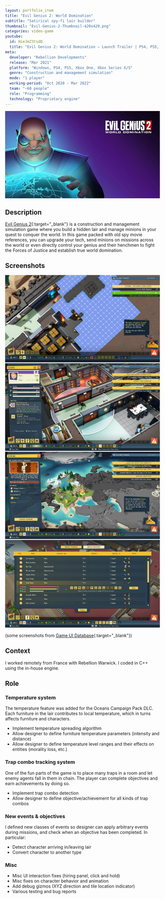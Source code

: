 ```yaml
---
layout: portfolio_item
title: "Evil Genius 2: World Domination"
subtitle: "Satirical spy-fi lair builder"
thumbnail: "Evil-Genius-2-Thumbnail-420x420.png"
categories: video-game
youtube:
  id: HieJmZ3tsdQ
  title: "Evil Genius 2: World Domination – Launch Trailer | PS4, PS5, Xbox One, Xbox Series X/S"
meta:
  developer: "Rebellion Developments"
  release: "Mar 2021"
  platform: "Windows, PS4, PS5, Xbox One, Xbox Series X/S"
  genre: "Construction and management simulation"
  mode: "1 player"
  working-period: "Oct 2020 - Mar 2022"
  team: "~60 people"
  role: "Programming"
  technology: "Proprietary engine"
---
```

![Evil Genius 2 banner](/assets/pictures/Evil-Genius-2-Banner_TitleTopRightMargin_1000x563.jpg)

## Description
 
[Evil Genius 2](https://evilgeniusgame.com/){:target="_blank"} is a construction and management simulation game where you build a hidden lair and manage minions in your quest to conquer the world. In this game packed with old spy movie references, you can upgrade your tech, send minions on missions across the world or even directly control your genius and their henchmen to fight the Forces of Justice and establish true world domination.

## Screenshots

<div class="grid">
  <img src="/assets/pictures/Evil-Genius-2 20201103163907_1 (construction).jpg" alt="Evil Genius 2 - Construction">
  <img src="/assets/pictures/Evil-Genius-2-World-Domination06162021-112200-78857 (genius control) from Game UI Database.jpg" alt="Evil Genius 2 - Genius control">
  <img src="/assets/pictures/Evil-Genius-2-World-Domination06162021-112158-85012 (world map) from Game UI Database.jpg" alt="Evil Genius 2 - World map">
  <img src="/assets/pictures/Evil-Genius-2-World-Domination06162021-112155-94083 (minion management) from Game UI Database.jpg" alt="Evil Genius 2 - Minion management">
</div>

(some screenshots from [Game UI Database](https://www.gameuidatabase.com/gameData.php?id=710){:target="_blank"})

## Context

I worked remotely from France with Rebellion Warwick. I coded in C++ using the in-house engine. 

## Role

### Temperature system

The temperature feature was added for the Oceans Campaign Pack DLC. Each furniture in the lair contributes to local temperature, which in turns affects furniture and characters.

- Implement temperature spreading algorithm
- Allow designer to define furniture temperature parameters (intensity and distance)
- Allow designer to define temperature level ranges and their effects on entities (morality loss, etc.)

### Trap combo tracking system

One of the fun parts of the game is to place many traps in a room and let enemy agents fall in them in chain. The player can complete objectives and earn achievements by doing so.

- Implement trap combo detection
- Allow designer to define objective/achievement for all kinds of trap combos

### New events & objectives

I defined new classes of events so designer can apply arbitrary events during missions, and check when an objective has been completed. In particular:

- Detect character arriving in/leaving lair
- Convert character to another type

### Misc

- Misc UI interaction fixes (hiring panel, click and hold)
- Misc fixes on character behavior and animation
- Add debug gizmos (XYZ direction and tile location indicator)
- Various testing and bug reports